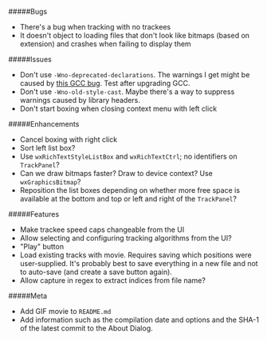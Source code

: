 #####Bugs
* There's a bug when tracking with no trackees
* It doesn't object to loading files that don't look like bitmaps (based on extension) and
  crashes when failing to display them

#####Issues
* Don't use `-Wno-deprecated-declarations`.  The warnings I get might be caused by [this
GCC bug][1].  Test after upgrading GCC.
* Don't use `-Wno-old-style-cast`.  Maybe there's a way to suppress warnings caused by
  library headers.
* Don't start boxing when closing context menu with left click

#####Enhancements
* Cancel boxing with right click
* Sort left list box?
* Use `wxRichTextStyleListBox` and `wxRichTextCtrl`; no identifiers on `TrackPanel`?
* Can we draw bitmaps faster?  Draw to device context?  Use `wxGraphicsBitmap`?
* Reposition the list boxes depending on whether more free space is available at the
  bottom and top or left and right of the `TrackPanel`?

#####Features
* Make trackee speed caps changeable from the UI
* Allow selecting and configuring tracking algorithms from the UI?
* "Play" button
* Load existing tracks with movie.  Requires saving which positions were user-supplied.
  It's probably best to save everything in a new file and not to auto-save (and create a
  save button again).
* Allow capture in regex to extract indices from file name?

#####Meta
* Add GIF movie to `README.md`
* Add information such as the compilation date and options and the SHA-1 of the latest
  commit to the About Dialog.

[1]: https://gcc.gnu.org/bugzilla/show_bug.cgi?id=65974

<!--- vim: set tw=90 sts=4 sw=4 et spell: -->
